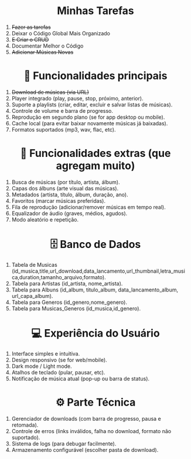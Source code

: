 <h1><center>Minhas Tarefas</center></h1>

<ol>
<li><del>Fazer as tarefas</del></li>
<li>Deixar o Código Global Mais Organizado</li>
<li><del>E Criar o CRUD</del></li>
<li>Documentar Melhor o Código</li>
<li><del>Adicionar Músicas Novas</del></li>
</ol>

<h1><center>🎵 Funcionalidades principais</center></h1>

<ol>
<li><del>Download de músicas (via URL) </del></li>
<li>Player integrado (play, pause, stop, próximo, anterior).</li>
<li>Suporte a playlists (criar, editar, excluir e salvar listas de músicas).</li>
<li>Controle de volume e barra de progresso.</li>
<li>Reprodução em segundo plano (se for app desktop ou mobile).</li>
<li>Cache local (para evitar baixar novamente músicas já baixadas).</li>
<li>Formatos suportados (mp3, wav, flac, etc).</li>
</ol>


<h1><center>🔎 Funcionalidades extras (que agregam muito)</center></h1>
<ol>
<li>Busca de músicas (por título, artista, álbum).</li>
<li>Capas dos álbuns (arte visual das músicas).</li>
<li>Metadados (artista, título, álbum, duração, ano).</li>
<li>Favoritos (marcar músicas preferidas).</li>
<li>Fila de reprodução (adicionar/remover músicas em tempo real).</li>
<li>Equalizador de áudio (graves, médios, agudos).</li>
<li>Modo aleatório e repetição.</li>
</ol>


<h1><center>🗄️ Banco de Dados</center></h1>
<ol>
<li>Tabela de Musicas (id_musica,title,url_download,data_lancamento,url_thumbnail,letra_musica,duration,tamanho_arquivo,formato).</li>
<li>Tabela para Artistas (id_artista, nome_artista).</li>
<li>Tabela para Albuns (id_album, titulo_album, data_lancamento_album, url_capa_album).</li>
<li>Tabela para Generos (id_genero,nome_genero).</li>
<li>Tabela para Musicas_Generos (id_musica,id_genero).</li>
</ol>

<h1><center>💻 Experiência do Usuário</center></h1>
<ol>
<li>Interface simples e intuitiva.</li>
<li>Design responsivo (se for web/mobile).</li>
<li>Dark mode / Light mode.</li>
<li>Atalhos de teclado (pular, pausar, etc).</li>
<li>Notificação de música atual (pop-up ou barra de status).</li>

</ol>

<h1><center>⚙️ Parte Técnica</center></h1>
<ol>
<li>Gerenciador de downloads (com barra de progresso, pausa e retomada).</li>
<li>Controle de erros (links inválidos, falha no download, formato não suportado).</li>
<li>Sistema de logs (para debugar facilmente).</li>
<li>Armazenamento configurável (escolher pasta de download).</li>
</ol>